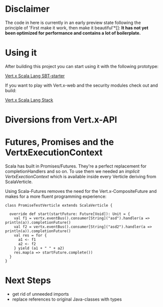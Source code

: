 Disclaimer
==========
The code in here is currently in an early preview state following the principle of 'First make it work, then make it beautiful'*[]: 
__It has not yet been optimized for performance and contains a lot of boilerplate.__


Using it
========

After building this project you can start using it with the following prototype:

[Vert.x Scala Lang SBT-starter](https://github.com/codepitbull/vertx-scala-sbt)

If you want to play with Vert.x-web and the security modules check out and build:

[Vert.x Scala Lang Stack](https://github.com/codepitbull/vertx-lang-scala-stack)

Diversions from Vert.x-API
==========================

Futures, Promises and the VertxExecutionContext
===============================================
Scala has built in Promises/Futures. They're a perfect replacement for completionHandlers and so on.
To use them we needed an _implicit VertxExectionContext_ which is available inside every Verticle deriving from 
 ScalaVerticle.
 
Using Scala-Futures removes the need for the Vert.x-CompositeFuture and makes for a more fluent programming experience:  
```
class PromiseTestVerticle extends ScalaVerticle {

  override def start(startFuture: Future[Void]): Unit = {
    val f1 = vertx.eventBus().consumer[String]("asd").handler(a => println(a)).completionFuture()
    val f2 = vertx.eventBus().consumer[String]("asd2").handler(a => println(a)).completionFuture()
    val res = for {
      a1 <- f1
      a2 <- f2
    } yield (a1 + " " + a2)
    res.map(a => startFuture.complete())
  }
}
```

Next Steps
==========
- get rid of unneeded imports
- replace references to original Java-classes with types